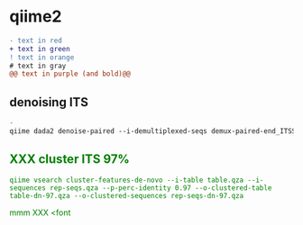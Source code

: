 # qiime2

```diff
- text in red
+ text in green
! text in orange
# text in gray
@@ text in purple (and bold)@@
```



## denoising ITS 
```diff
- 
qiime dada2 denoise-paired --i-demultiplexed-seqs demux-paired-end_ITSS.qza --p-trim-left-f 21 --p-trim-left-r 21 --p-trunc-len-f 240 --p-trunc-len-r 180 --o-table table.qza --o-representative-sequences rep-seqs.qza --o-denoising-stats denoising-stats.qza --p-n-reads-learn 50000 --verbose
```

## <font color="green"> XXX <font> cluster ITS 97%
```
qiime vsearch cluster-features-de-novo --i-table table.qza --i-sequences rep-seqs.qza --p-perc-identity 0.97 --o-clustered-table table-dn-97.qza --o-clustered-sequences rep-seqs-dn-97.qza
```
mmm<font color="green"> XXX <font
